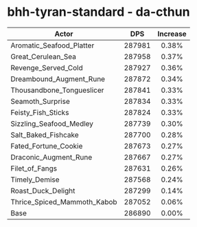 # bhh-tyran-standard - da-cthun
| Actor | DPS | Increase |
|---|:---:|:---:|
|Aromatic_Seafood_Platter|287981|0.38%|
|Great_Cerulean_Sea|287958|0.37%|
|Revenge_Served_Cold|287927|0.36%|
|Dreambound_Augment_Rune|287872|0.34%|
|Thousandbone_Tongueslicer|287841|0.33%|
|Seamoth_Surprise|287834|0.33%|
|Feisty_Fish_Sticks|287824|0.33%|
|Sizzling_Seafood_Medley|287739|0.30%|
|Salt_Baked_Fishcake|287700|0.28%|
|Fated_Fortune_Cookie|287673|0.27%|
|Draconic_Augment_Rune|287667|0.27%|
|Filet_of_Fangs|287631|0.26%|
|Timely_Demise|287568|0.24%|
|Roast_Duck_Delight|287299|0.14%|
|Thrice_Spiced_Mammoth_Kabob|287052|0.06%|
|Base|286890|0.00%|
